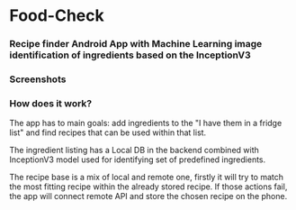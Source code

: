# Food-Check
### Recipe finder Android App with Machine Learning image identification of ingredients based on the InceptionV3

### Screenshots

### How does it work?

The app has to main goals: add ingredients to the "I have them in a fridge list" and find recipes that can be used within that list.

The ingredient listing has a Local DB in the backend combined with InceptionV3 model used for identifying set of predefined ingredients.

The recipe base is a mix of local and remote one, firstly it will try to match the most fitting recipe within the already stored recipe. If those actions fail, the app will connect remote API and store the chosen recipe on the phone. 

